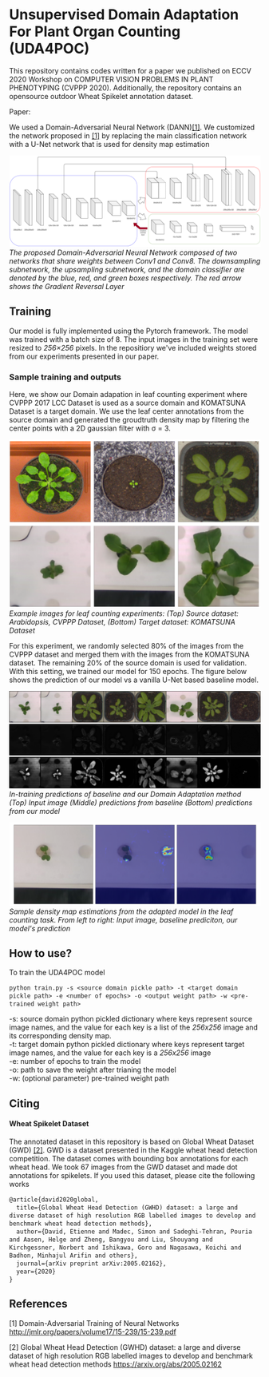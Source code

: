 # Unsupervised Domain Adaptation For Plant Organ Counting (UDA4POC)

This repository contains codes written for a paper we published on ECCV 2020 Workshop on COMPUTER VISION PROBLEMS IN PLANT PHENOTYPING (CVPPP 2020). Additionally, the repository contains an opensource outdoor Wheat Spikelet annotation dataset.

Paper: 

We used a Domain-Adversarial Neural Network (DANN)[[1]](#1). We customized the network proposed in [[1]](#1) by replacing the main classification network
with a U-Net network that is used for density map estimation

![Architecture](Images/UNet-DA.png)
*The proposed Domain-Adversarial Neural Network composed of two networks that share weights between Conv1 and Conv8. The downsampling subnetwork, the upsampling subnetwork, and the domain classifier are denoted by the blue, red, and green boxes respectively. The red arrow shows the Gradient Reversal Layer*

## Training
Our model is fully implemented using the Pytorch framework. The model was trained with a batch size of 8. The input images in the training set were resized to _256×256_ pixels. In the repositiory we've included weights stored from our experiments presented in our paper.

### Sample training and outputs 
Here, we show our Domain adapation in leaf counting experiment where CVPPP 2017 LCC Dataset is used as a source domain and KOMATSUNA Dataset is a target domain. We use the leaf center annotations from the source domain and generated the groudtruth density map by filtering the center points with a 2D gaussian filter with σ = 3.

![Leaf counting](Images/sample_image.png)
*Example images for leaf counting experiments: (Top) Source dataset: Arabidopsis, CVPPP Dataset, (Bottom) Target dataset: KOMATSUNA Dataset*

For this experiment, we randomly selected 80% of the images from the CVPPP dataset and merged them with the images from the KOMATSUNA dataset. The remaining 20% of the source domain is used for validation. With this setting, we trained our model for 150 epochs. The figure below shows the prediction of our model vs a vanilla U-Net based baseline model.

![In training input](Images/input.png)
![In training predictions](Images/baseline.gif)
![In training predictions](Images/adapted.gif)
*In-training predictions of baseline and our Domain Adaptation method (Top) Input image (Middle) predictions from baseline (Bottom) predictions from our model*

![DA leaf counting sample output](Images/sample_output.png)
*Sample density map estimations from the adapted model in the leaf counting task. From left to right: Input image, baseline prediciton, our model's prediction*

## How to use?
To train the UDA4POC model

	python train.py -s <source domain pickle path> -t <target domain pickle path> -e <number of epochs> -o <output weight path> -w <pre-trained weight path>

-s: source domain python pickled dictionary where keys represent source image names, and the value for each key is a list of the _256x256_ image and its corresponding density map.  
-t: target domain python pickled dictionary where keys represent target image names, and the value for each key is a  _256x256_ image  
-e: number of epochs to train the model  
-o: path to save the weight after trianing the model  
-w: (optional parameter) pre-trained weight path

## Citing

#### Wheat Spikelet Dataset

The annotated dataset in this repository is based on Global Wheat Dataset (GWD) [[2]](#2). GWD is a dataset presented in the Kaggle wheat head detection competition. The dataset comes with bounding box annotations for each wheat head. We took 67 images from the GWD dataset and made dot annotations for spikelets. If you used this dataset, please cite the following works


	@article{david2020global,
	  title={Global Wheat Head Detection (GWHD) dataset: a large and diverse dataset of high resolution RGB labelled images to develop and benchmark wheat head detection methods},
	  author={David, Etienne and Madec, Simon and Sadeghi-Tehran, Pouria and Aasen, Helge and Zheng, Bangyou and Liu, Shouyang and Kirchgessner, Norbert and Ishikawa, Goro and Nagasawa, Koichi and Badhon, Minhajul Arifin and others},
	  journal={arXiv preprint arXiv:2005.02162},
	  year={2020}
	}



## References

<a id="1">[1]</a> 
Domain-Adversarial Training of Neural Networks
http://jmlr.org/papers/volume17/15-239/15-239.pdf

<a id="2">[2]</a> 
Global Wheat Head Detection (GWHD) dataset: a large and diverse dataset of high resolution RGB labelled images to develop and benchmark wheat head detection methods
https://arxiv.org/abs/2005.02162